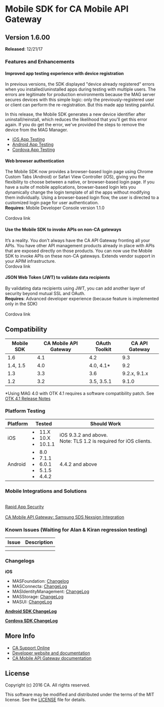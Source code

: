 
# Mobile SDK for CA Mobile API Gateway

## Version 1.6.00

**Released**: 12/21/17

### Features and Enhancements

#### Improved app testing experience with device registration

In previous versions, the SDK displayed "device already registered" errors when you installed/uninstalled apps during testing with multiple users. The errors are legitimate for production environments because the MAG server secures devices with this simple logic: only the previously-registered user or client can perform the re-registration. But this made app testing painful. 

In this release, the Mobile SDK generates a new device identifier after uninstall/reinstall, which reduces the likelihood that you'll get this error again. If you do get the error, we've provided the steps to remove the device from the MAG Manager.

- [iOS App Testing](mas.ca.com/docs/ios/1.6.00/guides/#app-testing)
- [Android App Testing](mas.ca.com/docs/android/1.6.00/guides/#app-testing)
- [Cordova App Testing](mas.ca.com/docs/cordova/1.6.00/guides/#app-testing)

#### Web browser authentication

The Mobile SDK now provides a browser-based login page using Chrome Custom Tabs (Android) or Safari View Controller (iOS), giving you the flexibility to choose between a native, or browser-based login page. If you have a suite of mobile applications, browser-based login lets you dynamically change the login template of all the apps without modifying them individually. Using a browser-based login flow, the user is directed to a customized login page for user authentication. 
<br>**Requires**: Mobile Developer Console version 1.1.0</br>
<br>Cordova link</br>
            
#### Use the Mobile SDK to invoke APIs on non-CA gateways

It’s a reality. You don't always have the CA API Gateway fronting all your APIs. You have other API management products already in place with APIs that are exposed directly on those products. You can now use the Mobile SDK to invoke APIs on these non-CA gateways. Extends vendor support in your APIM infrastructure.
<br>Cordova link</br>

#### JSON Web Token (JWT) to validate data recipients

By validating data recipients using JWT, you can add another layer of security beyond mutual SSL and OAuth.
<br>**Requires**: Advanced developer experience (because feature is implemented only in the SDK)</br>
<br>Cordova link</br>              
            
## Compatibility 

| Mobile SDK | CA Mobile API Gateway | OAuth Toolkit | CA API Gateway  |
|------------|-----------------------|---------------|-----------------|
| 1.6        | 4.1                   | 4.2           | 9.3             |
| 1.4, 1.5   | 4.0                   | 4.0, 4.1*     | 9.2             |
| 1.3        | 3.3                   | 3.6           | 9.2.x, 9.1.x    |
| 1.2        | 3.2                   | 3.5, 3.5.1    | 9.1.0           |

\*Using MAG 4.0 with OTK 4.1 requires a software compatibility patch. See [OTK 4.1 Release Notes](https://docops.ca.com/display/OTK41/Release+Notes)

### Platform Testing 

 Platform | Tested                                   | Should Work                              |
| -------- | ---------------------------------------- | ---------------------------------------- |
| iOS      | <li>11.X</li><li>10.X</li> <li>10.1.1</li> | iOS 9.3.2 and above.  <br>Note: TLS 1.2 is required for iOS clients.</br> |
| Android  | <li>8.0</li><li>7.1.1</li> <li>6.0.1</li> <li>5.1.5</li> <li>4.4.2</li> | 4.4.2 and above      

### Mobile Integrations and Solutions

<br>[Rapid App Security](https://docops.ca.com/ras)</br>
<br>[CA Mobile API Gateway: Samsung SDS Nexsign Integration](https://docops.ca.com/ca-mobile-api-gateway-samsung-sds-nexsign-integration)</br>

### Known Issues (Waiting for Alan & Kiran regression testing)

| Issue | Description |
|-------|-------------|
|       |             |
|       |             |


### Changelogs

**iOS**
- MASFoundation: [Changelog](https://github.com/CAAPIM/iOS-MAS-Foundation/blob/develop/CHANGELOG.md)
- MASConnecta: [ChangeLog](https://github.com/CAAPIM/iOS-MAS-Connecta/blob/develop/CHANGELOG.md)
- MASIdentityManagement: [ChangeLog](https://github.com/CAAPIM/iOS-MAS-IdentityManagement/blob/develop/CHANGELOG.md)
- MASStorage: [ChangeLog](https://github.com/CAAPIM/iOS-MAS-Storage/blob/develop/CHANGELOG.md)
- MASUI: [ChangeLog](https://github.com/CAAPIM/iOS-MAS-UI/blob/develop/CHANGELOG.md)

**[Android SDK ChangeLog](https://github.com/CAAPIM/Android-MAS-SDK/blob/develop/ChangeLog.md)**

**[Cordova SDK ChangeLog](https://github.com/CAAPIM/Cordova-MAS-Foundation/blob/US419011-cordova-native-gaps/ChangeLog.md)**


## More Info

- [CA Support Online](https://support.ca.com/)
- [Developer website and documentation](https://mas.ca.com)
- [CA Mobile API Gateway documentation](https://docops.ca.com/mag)

## License

Copyright (c) 2016 CA. All rights reserved.

This software may be modified and distributed under the terms
of the MIT license. See the [LICENSE][license-link] file for details.

 [license-link]: /LICENSE
